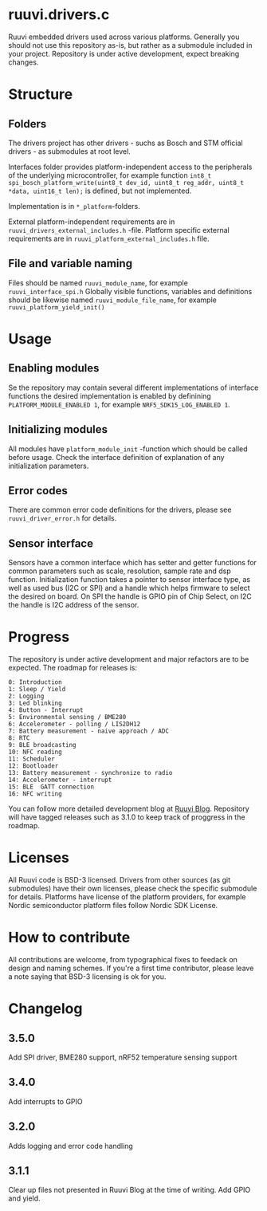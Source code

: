 # ruuvi.drivers.c
Ruuvi embedded drivers used across various platforms. Generally you should not use this repository as-is, but rather as a submodule included in your project.
Repository is under active development, expect breaking changes.

# Structure
## Folders
The drivers project has other drivers - suchs as Bosch and STM official drivers - as submodules at root level. 

Interfaces folder provides platform-independent access to the peripherals of the underlying microcontroller, for example function `int8_t spi_bosch_platform_write(uint8_t dev_id, uint8_t reg_addr, uint8_t *data, uint16_t len);` is defined, but not implemented.

Implementation is in `*_platform`-folders.

External platform-independent requirements are in `ruuvi_drivers_external_includes.h` -file. Platform specific external requirements are in `ruuvi_platform_external_includes.h` file.

## File and variable naming
Files should be named `ruuvi_module_name`, for example `ruuvi_interface_spi.h`
Globally visible functions, variables and definitions should be likewise named `ruuvi_module_file_name`, for example  `ruuvi_platform_yield_init()`

# Usage
## Enabling modules
Se the repository may contain several different implementations of interface functions the desired implementation is enabled by definining
`PLATFORM_MODULE_ENABLED 1`, for example `NRF5_SDK15_LOG_ENABLED 1`. 


## Initializing modules
All modules have `platform_module_init` -function which should be called before usage. Check the interface definition of explanation of any initialization parameters.

## Error codes
There are common error code definitions for the drivers, please see `ruuvi_driver_error.h` for details.

## Sensor interface
Sensors have a common interface which has setter and getter functions for common parameters such as scale, resolution, sample rate and dsp function. 
Initialization function takes a pointer to sensor interface type, as well as used bus (I2C or SPI) and a handle which helps firmware to select the desired on board.
On SPI the handle is GPIO pin of Chip Select, on I2C the handle is I2C address of the sensor.

# Progress
The repository is under active development and major refactors are to be expected. The roadmap for releases is: 

```
0: Introduction
1: Sleep / Yield
2: Logging
3: Led blinking
4: Button - Interrupt
5: Environmental sensing / BME280
6: Accelerometer - polling / LIS2DH12
7: Battery measurement - naive approach / ADC
8: RTC
9: BLE broadcasting
10: NFC reading
11: Scheduler
12: Bootloader
13: Battery measurement - synchronize to radio
14: Accelerometer - interrupt
15: BLE  GATT connection
16: NFC writing
```

You can follow more detailed development blog at [Ruuvi Blog](https://blog.ruuvi.com). Repository will have tagged releases such as 3.1.0 to keep track of proggress in the roadmap.

# Licenses
All Ruuvi code is BSD-3 licensed.
Drivers from other sources (as git submodules) have their own licenses, please check the specific submodule for details.
Platforms have license of the platform providers, for example Nordic semiconductor platform files follow Nordic SDK License. 

# How to contribute
All contributions are welcome, from typographical fixes to feedack on design and naming schemes.
If you're a first time contributor, please leave a note saying that BSD-3 licensing is ok for you.

# Changelog
## 3.5.0 
Add SPI driver, BME280 support, nRF52 temperature sensing support

## 3.4.0 
Add interrupts to GPIO

## 3.2.0
Adds logging and error code handling

## 3.1.1
 Clear up files not presented in Ruuvi Blog at the time of writing. Add GPIO and yield. 
